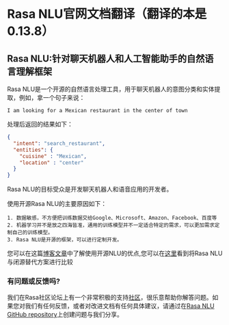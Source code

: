 # Rasa NLU官网文档翻译（翻译的本是 0.13.8）

## Rasa NLU:针对聊天机器人和人工智能助手的自然语言理解框架


Rasa NLU是一个开源的自然语言处理工具，用于聊天机器人的意图分类和实体提取，例如，拿一个句子来说：

``I am looking for a Mexican restaurant in the center of town``

处理后返回的结果如下：

```JSON
{
  "intent": "search_restaurant",
  "entities": {
    "cuisine" : "Mexican",
    "location" : "center"
  }
}
```
Rasa NLU的目标受众是开发聊天机器人和语音应用的开发者。

使用开源Rasa NLU的主要原因如下：

    1. 数据敏感，不方便把训练数据交给Google、Microsoft、Amazon、Facebook、百度等
    2. 机器学习并不是放之四海皆准，通用的训练模型并不一定适合特定的需求，可以更加需求定制自己的训练模型。
    3. Rasa NLU是开源的框架，可以进行定制开发。
 
 
您可以在这篇[博客文章](https://medium.com/rasa-blog/do-it-yourself-nlp-for-bot-developers-2e2da2817f3d)中了解使用开源NLU的优点,您可以在[这里](https://drive.google.com/file/d/0B0l-QQUtZzsdVEpaWEpyVzhZQzQ/view)看到将Rasa NLU与闭源替代方案进行比较

### 有问题或反馈吗?

我们在Rasa社区论坛上有一个非常积极的支持[社区](https://forum.rasa.com/)，很乐意帮助你解答问题。如果您对我们有任何反馈，或者对改进文档有任何具体建议，请通过在[Rasa NLU GitHub repository](https://github.com/RasaHQ/rasa_nlu)上创建问题与我们分享。


































